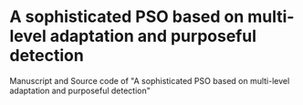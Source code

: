 # A sophisticated PSO based on multi-level adaptation and purposeful detection
Manuscript and Source code of "A sophisticated PSO based on multi-level adaptation and purposeful detection"
